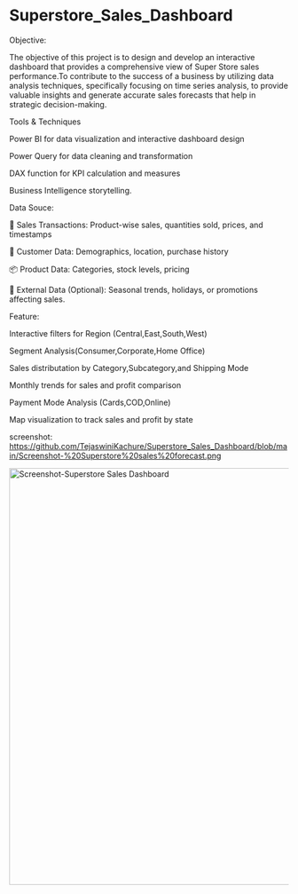 # Superstore_Sales_Dashboard

Objective:

The objective of this project is to design and develop an interactive dashboard that provides a comprehensive view of Super Store sales performance.To contribute to the success of a business by utilizing data analysis techniques, specifically focusing on time series analysis, to provide valuable insights and generate accurate sales forecasts that help in strategic decision-making.

Tools & Techniques

Power BI for data visualization and interactive dashboard design

Power Query for data cleaning and transformation 

DAX function for  KPI calculation and measures

Business Intelligence storytelling.

Data Souce:

🛒 Sales Transactions: Product-wise sales, quantities sold, prices, and timestamps

👥 Customer Data: Demographics, location, purchase history

📦 Product Data: Categories, stock levels, pricing

📅 External Data (Optional): Seasonal trends, holidays, or promotions affecting sales.

Feature:

Interactive filters for Region (Central,East,South,West)

Segment Analysis(Consumer,Corporate,Home Office)

Sales distributation by Category,Subcategory,and Shipping Mode

Monthly trends for sales and profit comparison 

Payment Mode Analysis (Cards,COD,Online)

Map visualization to track sales and profit by state

screenshot: 
https://github.com/TejaswiniKachure/Superstore_Sales_Dashboard/blob/main/Screenshot-%20Superstore%20sales%20forecast.png 

<img width="1338" height="751" alt="Screenshot-Superstore Sales Dashboard" src="https://github.com/user-attachments/assets/5223ee36-6ef7-47dd-bf08-1a2cec54d11d" />







































